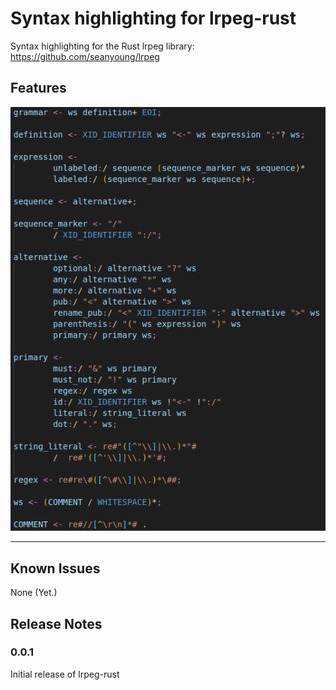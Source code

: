 # Syntax highlighting for lrpeg-rust

Syntax highlighting for the Rust lrpeg library: https://github.com/seanyoung/lrpeg

## Features

![](images/self.png)

---

## Known Issues

None (Yet.)

## Release Notes

### 0.0.1

Initial release of lrpeg-rust
